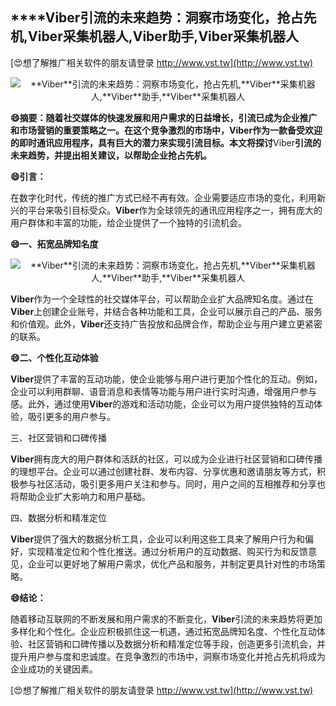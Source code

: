 ## ****Viber**引流的未来趋势：洞察市场变化，抢占先机,**Viber**采集机器人,**Viber**助手,**Viber**采集机器人**

[😍想了解推广相关软件的朋友请登录 http://www.vst.tw](http://www.vst.tw)

 <center><img src="https://vst.tw/MP4/tuiguang/png/5.png" alt="**Viber**引流的未来趋势：洞察市场变化，抢占先机,**Viber**采集机器人,**Viber**助手,**Viber**采集机器人"></center>

**😄摘要：随着社交媒体的快速发展和用户需求的日益增长，引流已成为企业推广和市场营销的重要策略之一。在这个竞争激烈的市场中，**Viber**作为一款备受欢迎的即时通讯应用程序，具有巨大的潜力来实现引流目标。本文将探讨**Viber**引流的未来趋势，并提出相关建议，以帮助企业抢占先机。**

**😄引言：**

在数字化时代，传统的推广方式已经不再有效。企业需要适应市场的变化，利用新兴的平台来吸引目标受众。**Viber**作为全球领先的通讯应用程序之一，拥有庞大的用户群体和丰富的功能，给企业提供了一个独特的引流机会。

**😄一、拓宽品牌知名度**

 <center><img src="https://vst.tw/MP4/tuiguang/png/3.png" alt="**Viber**引流的未来趋势：洞察市场变化，抢占先机,**Viber**采集机器人,**Viber**助手,**Viber**采集机器人"></center>

**Viber**作为一个全球性的社交媒体平台，可以帮助企业扩大品牌知名度。通过在**Viber**上创建企业账号，并结合各种功能和工具，企业可以展示自己的产品、服务和价值观。此外，**Viber**还支持广告投放和品牌合作，帮助企业与用户建立更紧密的联系。

**😄二、个性化互动体验**

**Viber**提供了丰富的互动功能，使企业能够与用户进行更加个性化的互动。例如，企业可以利用群聊、语音消息和表情等功能与用户进行实时沟通，增强用户参与感。此外，通过使用**Viber**的游戏和活动功能，企业可以为用户提供独特的互动体验，吸引更多的用户参与。

三、社区营销和口碑传播

**Viber**拥有庞大的用户群体和活跃的社区，可以成为企业进行社区营销和口碑传播的理想平台。企业可以通过创建社群、发布内容、分享优惠和邀请朋友等方式，积极参与社区活动，吸引更多用户关注和参与。同时，用户之间的互相推荐和分享也将帮助企业扩大影响力和用户基础。

四、数据分析和精准定位

**Viber**提供了强大的数据分析工具，企业可以利用这些工具来了解用户行为和偏好，实现精准定位和个性化推送。通过分析用户的互动数据、购买行为和反馈意见，企业可以更好地了解用户需求，优化产品和服务，并制定更具针对性的市场策略。

**😄结论：**

随着移动互联网的不断发展和用户需求的不断变化，**Viber**引流的未来趋势将更加多样化和个性化。企业应积极抓住这一机遇，通过拓宽品牌知名度、个性化互动体验、社区营销和口碑传播以及数据分析和精准定位等手段，创造更多引流机会，并提升用户参与度和忠诚度。在竞争激烈的市场中，洞察市场变化并抢占先机将成为企业成功的关键因素。

[😍想了解推广相关软件的朋友请登录 http://www.vst.tw](http://www.vst.tw)



